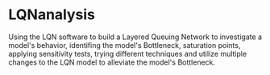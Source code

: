 # LQNanalysis
Using the LQN software to build a Layered Queuing Network to investigate a model's behavior, identifing the model's Bottleneck, saturation points, applying sensitivity tests, trying different techniques and utilize multiple changes to the LQN model to alleviate the model's Bottleneck.

